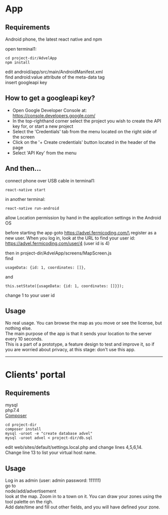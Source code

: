 # App

## Requirements

Android phone, the latest react native and npm

open terminal1:

```
cd project-dir/AdvelApp
npm install
```

edit android/app/src/main/AndroidManifest.xml\
find android:value attribute of the meta-data tag\
insert googleapi key

## How to get a googleapi key?

- Open Google Developer Console at: https://console.developers.google.com/
- In the top-righthand corner select the project you wish to create the API key for, or start a new project
- Select the 'Credentials' tab from the menu located on the right side of the screen
- Click on the '+ Create credentials' button located in the header of the page
- Select 'API Key' from the menu

## And then...

connect phone over USB cable
in terminal1:

```
react-native start
```

in another terminal:

```
react-native run-android
```

allow Location permission by hand in the application settings in the Android OS

before starting the app goto https://advel.fermicoding.com/\
register as a new user. When you log in, look at the URL to find your user id:\
https://advel.fermicoding.com/user/4 (user id is 4)

then in project-dir/AdvelApp/screens/MapScreen.js\
find

```
usageData: {id: 1, coordinates: []},
```

and

```
this.setState({usageData: {id: 1, coordinates: []}});
```

change 1 to your user id

## Usage

No real usage. You can browse the map as you move or see the license, but nothing else.\
The main purpose of the app is that it sends your location to the server every 10 seconds.\
This is a part of a prototype, a feature design to test and improve it, so if you are
worried about privacy, at this stage: don't use this app.

---

# Clients' portal

## Requirements

mysql\
php7.4\
[Composer](https://getcomposer.org/doc/00-intro.md#installation-linux-unix-osx)

```
cd project-dir
composer install
mysql -uroot -e "create database advel"
mysql -uroot advel < project-dir/db.sql
```

edit web/sites/default/settings.local.php and change lines 4,5,6,14.\
Change line 13 to list your virtual host name.

## Usage

Log in as admin (user: admin password: 111111)\
go to\
node/add/advertisement\
look at the map. Zoom in to a town on it. You can draw your zones using the tool palette on the righ.\
Add date/time and fill out other fields, and you will have defined your zone.
